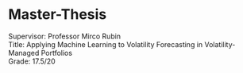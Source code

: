 # Master-Thesis
Supervisor: Professor Mirco Rubin <br>
Title: Applying Machine Learning to Volatility Forecasting in Volatility-Managed Portfolios <br>
Grade: 17.5/20
